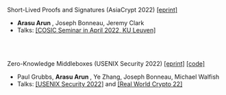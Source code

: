 
Short-Lived Proofs and Signatures (AsiaCrypt 2022)  <a href="https://eprint.iacr.org/2022/190.pdf">[eprint]</a> 
<ul>
  <li> <b> Arasu Arun </b>, Joseph Bonneau, Jeremy Clark </li>
  <li> Talks: <a href="https://www.youtube.com/watch?v=U3f9SHUWo1c">[COSIC Seminar in April 2022, KU Leuven]</a>  </li>
</ul>

<br> 
<br> 

Zero-Knowledge Middleboxes (USENIX Security 2022) <a href="https://eprint.iacr.org/2021/1022.pdf">[eprint]</a> <a href="https://github.com/pag-crypto/zkmbs">[code]</a>
<ul>
  <li> Paul Grubbs, <b> Arasu Arun </b>, Ye Zhang, Joseph Bonneau, Michael Walfish </li>
  <li> Talks: <a href="https://www.youtube.com/watch?v=stRWfe3tMJQ&t=">[USENIX Security 2022]</a> and <a href="https://www.youtube.com/watch?v=zwIl8pqiZeA&t=1243s">[Real World Crypto 22]</a> </li>
</ul>

  